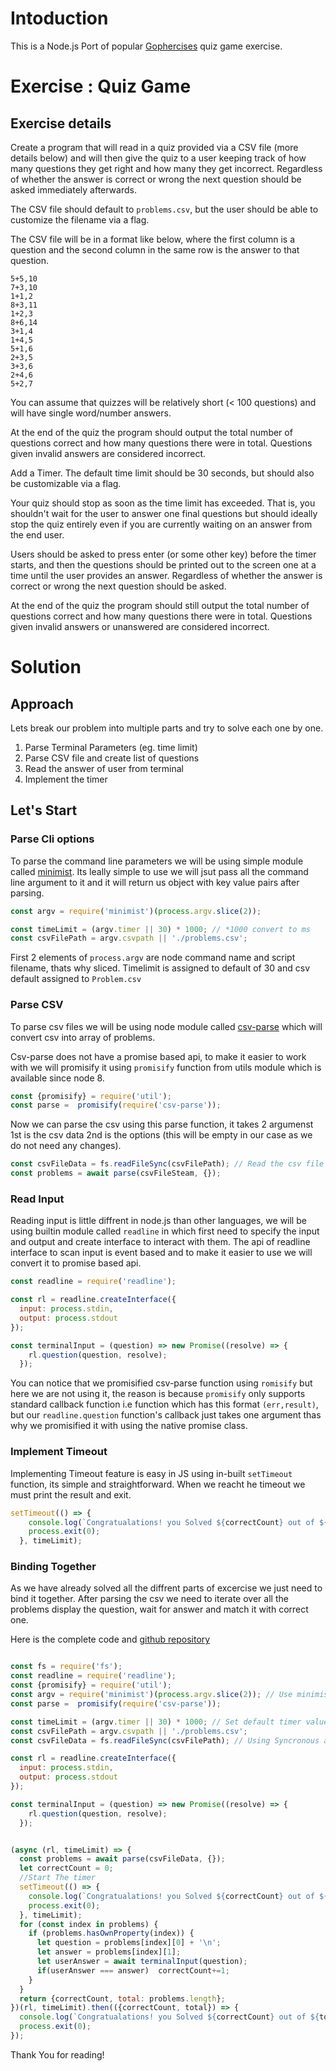 # Intoduction
This is a Node.js Port of popular [Gophercises](https://gophercises.com/exercises/quiz) quiz game exercise.

# Exercise : Quiz Game

## Exercise details

Create a program that will read in a quiz provided via a CSV file (more details below) and will then give the quiz to a user keeping track of how many questions they get right and how many they get incorrect. Regardless of whether the answer is correct or wrong the next question should be asked immediately afterwards.

The CSV file should default to `problems.csv`, but the user should be able to customize the filename via a flag.

The CSV file will be in a format like below, where the first column is a question and the second column in the same row is the answer to that question.

```
5+5,10
7+3,10
1+1,2
8+3,11
1+2,3
8+6,14
3+1,4
1+4,5
5+1,6
2+3,5
3+3,6
2+4,6
5+2,7
```

You can assume that quizzes will be relatively short (< 100 questions) and will have single word/number answers.

At the end of the quiz the program should output the total number of questions correct and how many questions there were in total. Questions given invalid answers are considered incorrect.

Add a Timer. The default time limit should be 30 seconds, but should also be customizable via a flag.

Your quiz should stop as soon as the time limit has exceeded. That is, you shouldn't wait for the user to answer one final questions but should ideally stop the quiz entirely even if you are currently waiting on an answer from the end user.

Users should be asked to press enter (or some other key) before the timer starts, and then the questions should be printed out to the screen one at a time until the user provides an answer. Regardless of whether the answer is correct or wrong the next question should be asked.

At the end of the quiz the program should still output the total number of questions correct and how many questions there were in total. Questions given invalid answers or unanswered are considered incorrect.


# Solution

## Approach
Lets break our problem into multiple parts and try to solve each one by one.
1. Parse Terminal Parameters (eg. time limit)
2. Parse CSV file and create list of questions
3. Read the answer of user from terminal
4. Implement the timer

## Let's Start

### Parse Cli options
To parse the command line parameters we will be using simple module called [minimist](https://github.com/substack/minimist). Its leally simple to use we will jsut pass all the command line argument to it and it will return us object with key value pairs after parsing.

```javascript
const argv = require('minimist')(process.argv.slice(2));

const timeLimit = (argv.timer || 30) * 1000; // *1000 convert to ms
const csvFilePath = argv.csvpath || './problems.csv';
```

First 2 elements of `process.argv` are node command name and script filename, thats why sliced. Timelimit is assigned to default of 30 and csv default assigned to `Problem.csv`


### Parse CSV

To parse csv files we will be using node module called [csv-parse](https://www.npmjs.com/package/csv-parse) which will convert csv into array of problems.

Csv-parse does not have a promise based api, to make it easier to work with we will promisify it using `promisify` function from utils module which is available since node 8.

```javascript
const {promisify} = require('util');
const parse =  promisify(require('csv-parse'));
```

Now we can parse the csv using this parse function, it takes 2 argumenst 1st is the csv data 2nd is the options (this will be empty in our case as we do not need any changes).

```javascript
const csvFileData = fs.readFileSync(csvFilePath); // Read the csv file
const problems = await parse(csvFileSteam, {});
```

### Read Input

Reading input is little diffrent in node.js than other languages, we will be using builtin module called `readline` in which first need to specify the input and output and create interface to interact with them.
The api of readline interface to scan input is event based and to make it easier to use we will convert it to promise based api.

```javascript
const readline = require('readline');

const rl = readline.createInterface({
  input: process.stdin,
  output: process.stdout
});

const terminalInput = (question) => new Promise((resolve) => {
    rl.question(question, resolve);
  });

```

You can notice that we promisified csv-parse function using `romisify` but here we are not using it, the reason is because `promisify` only supports standard callback function i.e function which has this format `(err,result)`, but  our `readline.question` function's callback just takes one argument thas why we promisified it with using the native promise class.

### Implement Timeout

Implementing Timeout feature is easy in JS using in-built `setTimeout` function,
its simple and straightforward. When we reacht he timeout we must print the result and exit.

```javascript
setTimeout(() => {
    console.log(`Congratualations! you Solved ${correctCount} out of ${problems.length} questions`);
    process.exit(0);
  }, timeLimit);
```


### Binding Together

As we have already solved all the diffrent parts of excercise we just need to bind it together. After parsing the csv we need to iterate over all the problems  display the question, wait for answer and match it with correct one.

Here is the complete code and [github repository](https://github.com/uttpal/quiz-game-nodercises)

```javascript

const fs = require('fs');
const readline = require('readline');
const {promisify} = require('util');
const argv = require('minimist')(process.argv.slice(2)); // Use minimist to parse cli arguments
const parse =  promisify(require('csv-parse'));

const timeLimit = (argv.timer || 30) * 1000; // Set default timer value to 30 seconds and convert to ms
const csvFilePath = argv.csvpath || './problems.csv';
const csvFileData = fs.readFileSync(csvFilePath); // Using Syncronous api of fs, NOT Recommended for production use

const rl = readline.createInterface({
  input: process.stdin,
  output: process.stdout
});

const terminalInput = (question) => new Promise((resolve) => {
    rl.question(question, resolve);
  });


(async (rl, timeLimit) => {
  const problems = await parse(csvFileData, {});
  let correctCount = 0;
  //Start The timer
  setTimeout(() => {
    console.log(`Congratualations! you Solved ${correctCount} out of ${problems.length} questions`);
    process.exit(0);
  }, timeLimit);
  for (const index in problems) {
    if (problems.hasOwnProperty(index)) {
      let question = problems[index][0] + '\n';
      let answer = problems[index][1];
      let userAnswer = await terminalInput(question);
      if(userAnswer === answer)  correctCount+=1;
    }
  }
  return {correctCount, total: problems.length};
})(rl, timeLimit).then(({correctCount, total}) => {
  console.log(`Congratualations! you Solved ${correctCount} out of ${total} questions`);
  process.exit(0);
});
```

Thank You for reading!
